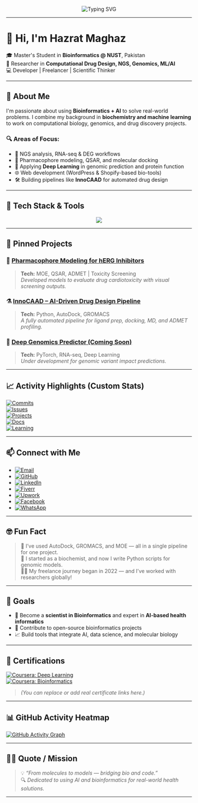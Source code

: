 <!-- Typing animation -->
<p align="center">
  <img src="https://readme-typing-svg.herokuapp.com?font=Fira+Code&size=22&duration=3000&pause=500&color=1ABC9C&center=true&vCenter=true&width=435&lines=🔬+Scientist+in+Bioinformatics;💊+Drug+Discovery+Enthusiast;🧠+AI+for+Health+Informatics;🌐+Freelancer+%2F+Web+Developer;🚀+Building+Smart+BioTools" alt="Typing SVG" />
</p>

---

# 👋 Hi, I'm Hazrat Maghaz

🎓 Master's Student in **Bioinformatics @ NUST**, Pakistan  
🔬 Researcher in **Computational Drug Design, NGS, Genomics, ML/AI**  
💻 Developer | Freelancer | Scientific Thinker

---

## 🧠 About Me

I'm passionate about using **Bioinformatics + AI** to solve real-world problems. I combine my background in **biochemistry and machine learning** to work on computational biology, genomics, and drug discovery projects.

### 🔍 Areas of Focus:
- 🧬 NGS analysis, RNA-seq & DEG workflows
- 💊 Pharmacophore modeling, QSAR, and molecular docking
- 🧠 Applying **Deep Learning** in genomic prediction and protein function
- 🌐 Web development (WordPress & Shopify-based bio-tools)
- 🛠️ Building pipelines like **InnoCAAD** for automated drug design

---
## 🧰 Tech Stack & Tools
<p align="center">
  <img src="https://skillicons.dev/icons?i=python,r,bash,git,github,vscode,wordpress,shopify,linux,pandas,numpy,matplotlib,html,css,javascript,react,nodejs,mongodb" />
<!--   <img src="https://yourimagehost.com/pdb-logo.png" alt="PDB" width="40" height="40" />
  <img src="https://yourimagehost.com/chembl-logo.png" alt="ChemBL" width="40" height="40" />
  <img src="https://en.m.wikipedia.org/wiki/File:US-NLM-NCBI-Logo.svg" alt="NCBI" width="40" height="40" /> -->
</p>


---
## 📌 Pinned Projects

### 🧬 [Pharmacophore Modeling for hERG Inhibitors](https://github.com/HazratMaghaz/Pharmacophore_Modeling)
> **Tech:** MOE, QSAR, ADMET | Toxicity Screening  
> *Developed models to evaluate drug cardiotoxicity with visual screening outputs.*

### ⚗️ [InnoCAAD – AI-Driven Drug Design Pipeline](https://github.com/HazratMaghaz)
> **Tech:** Python, AutoDock, GROMACS  
> *A fully automated pipeline for ligand prep, docking, MD, and ADMET profiling.*

### 🧠 [Deep Genomics Predictor (Coming Soon)]()
> **Tech:** PyTorch, RNA-seq, Deep Learning  
> *Under development for genomic variant impact predictions.*

---

## 📈 Activity Highlights (Custom Stats)

[![Commits](https://img.shields.io/badge/Weekly_Commits-5-green?style=flat-square&logo=git)]()  
[![Issues](https://img.shields.io/badge/Issues_Closed-3-blue?style=flat-square&logo=github)]()  
[![Projects](https://img.shields.io/badge/Active_Projects-4-orange?style=flat-square&logo=project)]()  
[![Docs](https://img.shields.io/badge/Docs_Updated-2-informational?style=flat-square&logo=readthedocs)]()  
[![Learning](https://img.shields.io/badge/Ongoing_Courses-3-purple?style=flat-square&logo=Coursera)]()

---

## 📫 Connect with Me

- [![Email](https://img.shields.io/badge/Email-maaz28608@gmail.com-D14836?style=flat&logo=gmail&logoColor=white)](mailto:maaz28608@gmail.com)
- [![GitHub](https://img.shields.io/badge/GitHub-HazratMaghaz-181717?style=flat&logo=github)](https://github.com/HazratMaghaz)    
- [![LinkedIn](https://img.shields.io/badge/LinkedIn-Connect-blue?style=flat&logo=linkedin)](https://www.linkedin.com/in/hazrat-maghaz-16a9292b6)  
- [![Fiverr](https://img.shields.io/badge/Fiverr-Profile-green?style=flat&logo=fiverr)](https://www.fiverr.com/dromics05) 
- [![Upwork](https://img.shields.io/badge/Upwork-Profile-success?style=flat&logo=upwork)](https://www.upwork.com/freelancers/~01e6bc6e7cc7407cfc?viewMode=1)  
- [![Facebook](https://img.shields.io/badge/Facebook-Profile-blue?style=flat&logo=facebook)](https://www.facebook.com/hazrat.maghaz.2025/)  
- [![WhatsApp](https://img.shields.io/badge/WhatsApp-Chat-25D366?style=flat&logo=whatsapp)](https://wa.me/923490478343)

---

## 🤓 Fun Fact

> 🧪 I’ve used AutoDock, GROMACS, and MOE — all in a single pipeline for one project.  
> 🧬 I started as a biochemist, and now I write Python scripts for genomic models.  
> 🧑‍🏫 My freelance journey began in 2022 — and I’ve worked with researchers globally!

---

## 🎯 Goals

- 🔭 Become a **scientist in Bioinformatics** and expert in **AI-based health informatics**
- 💼 Contribute to open-source bioinformatics projects
- 📈 Build tools that integrate AI, data science, and molecular biology

---

## 📜 Certifications

[![Coursera: Deep Learning](https://img.shields.io/badge/Coursera-Deep_Learning-blue?style=flat&logo=coursera)](https://coursera.org)  
[![Coursera: Bioinformatics](https://img.shields.io/badge/Coursera-Bioinformatics-yellow?style=flat&logo=coursera)](https://coursera.org)

> *(You can replace or add real certificate links here.)*

---

## 📊 GitHub Activity Heatmap

[![GitHub Activity Graph](https://github-readme-activity-graph.vercel.app/graph?username=HazratMaghaz&theme=github-compact)](https://github.com/ashutosh00710/github-readme-activity-graph)

---

## 🧑‍💻 Quote / Mission

> 💡 *“From molecules to models — bridging bio and code.”*  
> 🔍 *Dedicated to using AI and bioinformatics for real-world health solutions.*

---

